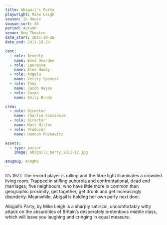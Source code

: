 ```yaml
---
title: Abigail's Party
playwright: Mike Leigh
season: In House
season_sort: 30
period: Autumn
venue: New Theatre
date_start: 2011-10-26
date_end: 2011-10-29

cast:
  - role: Beverly
    name: Emma Dearden
  - role: Laurence
    name: Alex Mawby
  - role: Angela
    name: Verity Spencer
  - role: Tony
    name: Jacob Hayes
  - role: Susan
    name: Emily Brady

crew:
  - role: Director
    name: Charlie Sassienie
  - role: Director
    name: Matt Miller
  - role: Producer
    name: Hannah Pupkewitz

assets:
  - type: poster
    image: abigails_party_2011-12.jpg

smugmug: 46ngMs
---
```

It’s 1977. The record player is rolling and the fibre light illuminates a crowded living room. Trapped in stifling suburbia and confrontational, dead end marriages, five neighbours, who have little more in common than geographic proximity, get together, get drunk and get increasingly disorderly. Meanwhile, Abigail is holding her own party next door.

Abigail’s Party, by Mike Leigh is a sharply satirical, uncomfortably witty attack on the absurdities of Britain’s desperately pretentious middle class, which will leave you laughing and cringing in equal measure.

